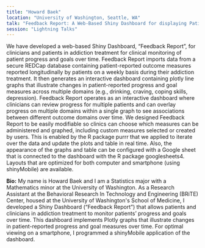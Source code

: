 ```yaml
---
title: "Howard Baek"
location: "University of Washington, Seattle, WA"
talk: "Feedback Report: A Web-Based Shiny Dashboard for displaying Patient-Reported Outcome Measures for Patients in Addiction Treatment"
session: "Lightning Talks"
---
```


We have developed a web-based Shiny Dashboard, “Feedback Report”, for clinicians and patients in addiction treatment for clinical monitoring of patient progress and goals over time. Feedback Report imports data from a secure REDCap database containing patient-reported outcome measures reported longitudinally by patients on a weekly basis during their addiction treatment. It then generates an interactive dashboard containing plotly line graphs that illustrate changes in patient-reported progress and goal measures across multiple domains (e.g., drinking, craving, coping skills, depression). Feedback Report operates as an interactive dashboard where clinicians can review progress for multiple patients and can overlay progress on multiple domains within a single graph to see associations between different outcome domains over time. We designed Feedback Report to be easily modifiable so clinics can choose which measures can be administered and graphed, including custom measures selected or created by users. This is enabled by the R package purrr that we applied to iterate over the data and update the plots and table in real time. Also, the appearance of the graphs and table can be configured with a Google sheet that is connected to the dashboard with the R package googlesheets4. Layouts that are optimized for both computer and smartphone (using shinyMobile) are available. 

__Bio:__ My name is Howard Baek and I am a Statistics major with a Mathematics minor at the University of Washington. As a Research Assistant at the Behavioral Research In Technology and Engineering (BRiTE) Center, housed at the University of Washington's School of Medicine, I developed a Shiny Dashboard (“Feedback Report”) that allows patients and clinicians in addiction treatment to monitor patients’ progress and goals over time. This dashboard implements Plotly graphs that illustrate changes in patient-reported progress and goal measures over time. For optimal viewing on a smartphone, I programmed a shinyMobile application of the dashboard.